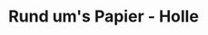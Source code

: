 ---
title: "Rund um's Papier - Holle"
url: /haltern-am-see/rund-ums-papier-holle/
shop: Schreibwaren
---